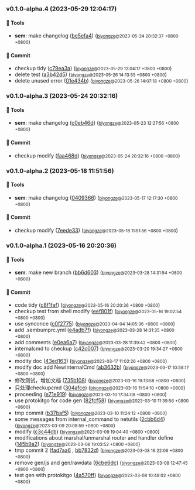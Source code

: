 ### v0.1.0-alpha.4 (2023-05-29 12:04:17)

#### 🤖  Tools
  * **sem**: make changelog ([be5efa4](https://github.com/sandwich-go/logbus/commit/be5efa4e3a7a83436a9c6c393a2cce5d9c8cff0b)) (<small>[biyongze](yongze.bi@centurygame.com)@2023-05-24 20:32:37 &#43;0800 &#43;0800</small>)

#### 💪  Commit
  * checkup tidy ([c79ea3a](https://github.com/sandwich-go/logbus/commit/c79ea3a4ffa3d4761dfff6ed54ec33f63c5d1042)) (<small>[biyongze](yongze.bi@centurygame.com)@2023-05-29 12:04:17 &#43;0800 &#43;0800</small>)
  * delete test ([a3b42d5](https://github.com/sandwich-go/logbus/commit/a3b42d5d13a69e701c5af01ab1b4dd22f85dc665)) (<small>[biyongze](yongze.bi@centurygame.com)@2023-05-26 14:13:55 &#43;0800 &#43;0800</small>)
  * delete unused error ([01e434b](https://github.com/sandwich-go/logbus/commit/01e434bdd8dc9431f932f2a6d7657e3c3239baec)) (<small>[biyongze](yongze.bi@centurygame.com)@2023-05-26 14:07:18 &#43;0800 &#43;0800</small>)

### v0.1.0-alpha.3 (2023-05-24 20:32:16)

#### 🤖  Tools
  * **sem**: make changelog ([c0eb46d](https://github.com/sandwich-go/logbus/commit/c0eb46dd2db79baa8181dd7b79c6823c0890dae6)) (<small>[biyongze](yongze.bi@centurygame.com)@2023-05-23 12:27:56 &#43;0800 &#43;0800</small>)

#### 💪  Commit
  * checkup modify ([faa468d](https://github.com/sandwich-go/logbus/commit/faa468d1af395c15ea4e962d82d775e0157616a1)) (<small>[biyongze](yongze.bi@centurygame.com)@2023-05-24 20:32:16 &#43;0800 &#43;0800</small>)

### v0.1.0-alpha.2 (2023-05-18 11:51:56)

#### 🤖  Tools
  * **sem**: make changelog ([0409366](https://github.com/sandwich-go/logbus/commit/04093669575dd35ea48f66477b2eeb5c3098a121)) (<small>[biyongze](yongze.bi@centurygame.com)@2023-05-17 12:17:30 &#43;0800 &#43;0800</small>)

#### 💪  Commit
  * checkup modify ([7eede33](https://github.com/sandwich-go/logbus/commit/7eede3331d3fb51dcfeb8c8a6c7b41b8f821b907)) (<small>[biyongze](yongze.bi@centurygame.com)@2023-05-18 11:51:56 &#43;0800 &#43;0800</small>)

### v0.1.0-alpha.1 (2023-05-16 20:20:36)

#### 🤖  Tools
  * **sem**: make new branch ([bb6d603](https://github.com/sandwich-go/logbus/commit/bb6d6034e037ab6195b9bda45b2b9a52944a1743)) (<small>[biyongze](yongze.bi@centurygame.com)@2023-03-28 14:31:54 &#43;0800 &#43;0800</small>)

#### 💪  Commit
  * code tidy ([c8f1faf](https://github.com/sandwich-go/logbus/commit/c8f1faf23940dbe1fcaab03cf5cac26445283f3c)) (<small>[biyongze](yongze.bi@centurygame.com)@2023-05-16 20:20:36 &#43;0800 &#43;0800</small>)
  * checkup test from shell modify ([eef801f](https://github.com/sandwich-go/logbus/commit/eef801f97c7eb9d966b4acf4c5abb2346cd4f80f)) (<small>[biyongze](yongze.bi@centurygame.com)@2023-05-16 19:02:54 &#43;0800 &#43;0800</small>)
  * use synconce ([c0f2775](https://github.com/sandwich-go/logbus/commit/c0f2775bd4014bce16053165bdfdb37997393e0c)) (<small>[biyongze](yongze.bi@centurygame.com)@2023-04-04 14:05:36 &#43;0800 &#43;0800</small>)
  * add .sembumprc.yml ([e4adb7f](https://github.com/sandwich-go/logbus/commit/e4adb7fa37b196a190439d548c8eb96d77f7971b)) (<small>[biyongze](yongze.bi@centurygame.com)@2023-03-28 14:31:35 &#43;0800 &#43;0800</small>)
  * add comments ([e0ea6a7](https://github.com/sandwich-go/logbus/commit/e0ea6a74aafd8c2df22f454c1e8f3a3887c79e31)) (<small>[biyongze](yongze.bi@centurygame.com)@2023-03-28 11:39:42 &#43;0800 &#43;0800</small>)
  * internalcmd to checkup ([c42c007](https://github.com/sandwich-go/logbus/commit/c42c007c28bdeb83eb4d893b19899095e2b878da)) (<small>[biyongze](yongze.bi@centurygame.com)@2023-03-20 19:34:27 &#43;0800 &#43;0800</small>)
  * modity doc ([43ed163](https://github.com/sandwich-go/logbus/commit/43ed1639e835f28acee47788c80816dd0cd62780)) (<small>[biyongze](yongze.bi@centurygame.com)@2023-03-17 11:02:26 &#43;0800 &#43;0800</small>)
  * modify doc add NewInternalCmd ([ab3632b](https://github.com/sandwich-go/logbus/commit/ab3632bcc6af1e0f2f3001229afc4197ba9e7610)) (<small>[biyongze](yongze.bi@centurygame.com)@2023-03-17 10:59:17 &#43;0800 &#43;0800</small>)
  * 修改测试，增加文档 ([735b108](https://github.com/sandwich-go/logbus/commit/735b1089693e9f3ccf0d9932ba05bef974343137)) (<small>[biyongze](yongze.bi@centurygame.com)@2023-03-16 19:13:58 &#43;0800 &#43;0800</small>)
  * 只处理checkupcmd ([304afce](https://github.com/sandwich-go/logbus/commit/304afce4b78ce66fa9e5c97bd894e0497f86b765)) (<small>[biyongze](yongze.bi@centurygame.com)@2023-03-16 11:54:10 &#43;0800 &#43;0800</small>)
  * proceeding ([e71e919](https://github.com/sandwich-go/logbus/commit/e71e9197f5add9d771f00cb1ab4740093f4ef366)) (<small>[biyongze](yongze.bi@centurygame.com)@2023-03-10 17:34:08 &#43;0800 &#43;0800</small>)
  * use protokitgo for code gen ([82fcf58](https://github.com/sandwich-go/logbus/commit/82fcf5813838e6cf79df46abb33ae78567264749)) (<small>[biyongze](yongze.bi@centurygame.com)@2023-03-10 11:39:56 &#43;0800 &#43;0800</small>)
  * tmp commit ([b37baf5](https://github.com/sandwich-go/logbus/commit/b37baf5a495039f1dc975e0123bc5d2fa4aeb426)) (<small>[biyongze](yongze.bi@centurygame.com)@2023-03-10 11:24:12 &#43;0800 &#43;0800</small>)
  * some messages from internal_command to netutils ([2cbb6d4](https://github.com/sandwich-go/logbus/commit/2cbb6d46b1a15b25ea2b2cc8bfc871c8a632fb54)) (<small>[biyongze](yongze.bi@centurygame.com)@2023-03-09 20:08:59 &#43;0800 &#43;0800</small>)
  * modify ([c3c44cb](https://github.com/sandwich-go/logbus/commit/c3c44cb8a32d9ae8fe2af2a553b9bdc7519631fc)) (<small>[biyongze](yongze.bi@centurygame.com)@2023-03-09 19:04:40 &#43;0800 &#43;0800</small>)
  * modifications about marshal/unmarshal router and handler define ([145b9a2](https://github.com/sandwich-go/logbus/commit/145b9a2785bf457e9ef7f5a83187876697283e23)) (<small>[biyongze](yongze.bi@centurygame.com)@2023-03-08 19:03:52 &#43;0800 &#43;0800</small>)
  * tmp commit 2 ([fad7aa6](https://github.com/sandwich-go/logbus/commit/fad7aa6ffbdeca44675ff1c1bc6cb815ffa9b359) , [bb7832d](https://github.com/sandwich-go/logbus/commit/bb7832d1b8cba27661ab7bb39502725826be9d9e)) (<small>[biyongze](yongze.bi@centurygame.com)@2023-03-08 16:22:06 &#43;0800 &#43;0800</small>)
  * remove gen/js and gen/rawdata ([6cbe6dc](https://github.com/sandwich-go/logbus/commit/6cbe6dc937b9157f3c2616f3dd8b4d145aec7dc3)) (<small>[biyongze](yongze.bi@centurygame.com)@2023-03-08 12:47:45 &#43;0800 &#43;0800</small>)
  * test gen with protokitgo ([4a570ff](https://github.com/sandwich-go/logbus/commit/4a570fff9f4947e03660eb2e4a47d1dde67f9864)) (<small>[biyongze](yongze.bi@centurygame.com)@2023-03-08 10:48:02 &#43;0800 &#43;0800</small>)



